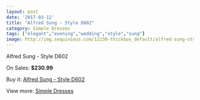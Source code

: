 ```yaml
---
layout: post
date: '2017-03-12'
title: "Alfred Sung - Style D602"
category: Simple Dresses
tags: ["elegant","evening","wedding","style","sung"]
image: http://img.sequinious.com/12230-thickbox_default/alfred-sung-style-d602.jpg
---
```

Alfred Sung - Style D602

On Sales: **$230.99**
<a href="https://www.sequinious.com/simple-dresses/5735-alfred-sung-style-d602.html"><amp-img layout="responsive" width="600" height="600" src="//img.sequinious.com/12230-thickbox_default/alfred-sung-style-d602.jpg" alt="Alfred Sung - Style D602 0" /></a>
<a href="https://www.sequinious.com/simple-dresses/5735-alfred-sung-style-d602.html"><amp-img layout="responsive" width="600" height="600" src="//img.sequinious.com/12231-thickbox_default/alfred-sung-style-d602.jpg" alt="Alfred Sung - Style D602 1" /></a>

Buy it: [Alfred Sung - Style D602](https://www.sequinious.com/simple-dresses/5735-alfred-sung-style-d602.html "Alfred Sung - Style D602")

View more: [Simple Dresses](https://www.sequinious.com/5-simple-dresses "Simple Dresses")